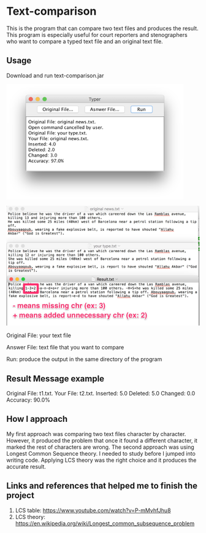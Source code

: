 # Text-comparison
This is the program that can compare two text files and produces the result. This program is especially useful for court reporters and stenographers who want to compare a typed text file and an original text file.  

## Usage

Download and run text-comparison.jar

<img src="/imagesforReadMe/program.png" height="300" weight="420">

![Alt text](/imagesforReadMe/result.jpg?raw=true "result txt file")

Original File: your text file

Answer File: text file that you want to compare

Run: produce the output in the same directory of the program 

## Result Message example
Original File: t1.txt.
Your File: t2.txt.
Inserted: 5.0
Deleted: 5.0
Changed: 0.0
Accuracy: 90.0%

## How I approach
My first approach was comparing two text files character by character. However, it produced the problem that once it found a different character, it marked the rest of characters are wrong. 
The second approach was using Longest Common Sequence theory. I needed to study before I jumped into writing code. 
Applying LCS theory was the right choice and it produces the accurate result. 

## Links and references that helped me to finish the project 
1. LCS table: https://www.youtube.com/watch?v=P-mMvhfJhu8
2. LCS theory: https://en.wikipedia.org/wiki/Longest_common_subsequence_problem



